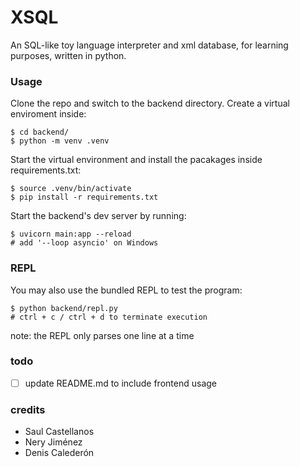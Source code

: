 # XSQL
An SQL-like toy language interpreter and xml database, for learning purposes, written in python.

### Usage
Clone the repo and switch to the backend directory. Create a virtual enviroment inside:

    $ cd backend/
    $ python -m venv .venv

Start the virtual environment and install the pacakages inside requirements.txt:

    $ source .venv/bin/activate
    $ pip install -r requirements.txt

Start the backend's dev server by running:

    $ uvicorn main:app --reload
    # add '--loop asyncio' on Windows

### REPL
You may also use the bundled REPL to test the program:

    $ python backend/repl.py
    # ctrl + c / ctrl + d to terminate execution

note: the REPL only parses one line at a time

### todo
- [ ] update README.md to include frontend usage

### credits
- Saul Castellanos
- Nery Jiménez
- Denis Calederón
